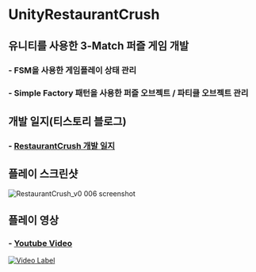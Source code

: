 # UnityRestaurantCrush

## 유니티를 사용한 3-Match 퍼즐 게임 개발

### - FSM을 사용한 게임플레이 상태 관리
### - Simple Factory 패턴을 사용한 퍼즐 오브젝트 / 파티클 오브젝트 관리

## 개발 일지(티스토리 블로그)
### - <a href="https://mist16.tistory.com/category/%EA%B2%8C%EC%9E%84%EA%B0%9C%EB%B0%9C/RestaurantCrush" target="_blank"> RestaurantCrush 개발 일지</a>

## 플레이 스크린샷

![RestaurantCrush_v0 006 screenshot](https://user-images.githubusercontent.com/30260233/161255254-5be21785-3ddd-4456-819e-35c024be2e43.PNG)


## 플레이 영상
### - <a href="https://www.youtube.com/watch?v=KC67oa6HHJE" target="_blank"> Youtube Video </a>
[![Video Label](http://img.youtube.com/vi/KC67oa6HHJE/0.jpg)](https://www.youtube.com/watch?v=KC67oa6HHJE)

<br/>
